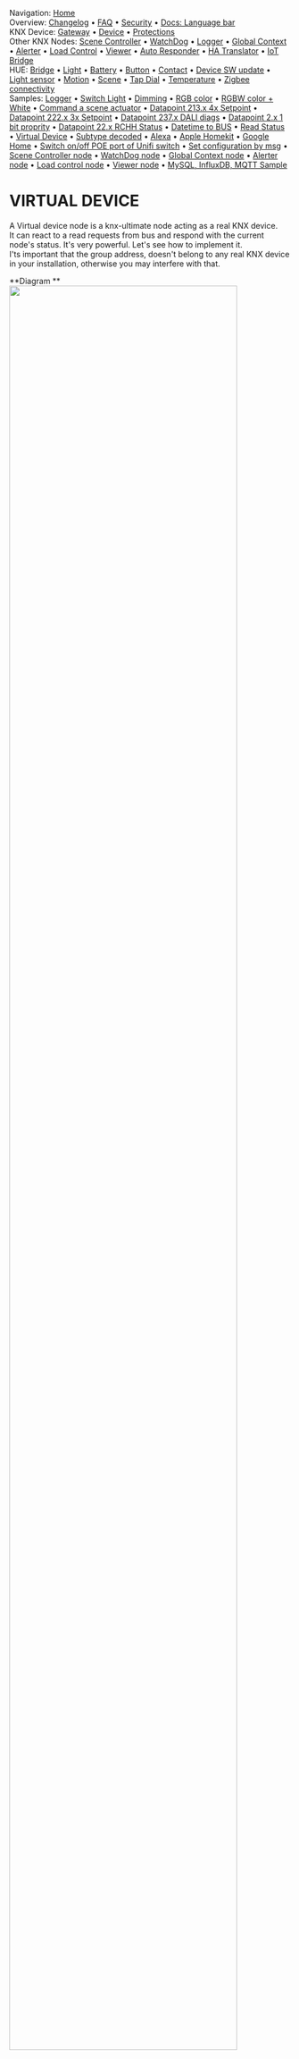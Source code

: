 <!-- NAV START -->
Navigation: [Home](https://supergiovane.github.io/node-red-contrib-knx-ultimate/wiki/Home)  
Overview: [Changelog](https://github.com/Supergiovane/node-red-contrib-knx-ultimate/blob/master/CHANGELOG.md) • [FAQ](https://supergiovane.github.io/node-red-contrib-knx-ultimate/wiki/FAQ-Troubleshoot) • [Security](https://supergiovane.github.io/node-red-contrib-knx-ultimate/wiki/SECURITY) • [Docs: Language bar](https://supergiovane.github.io/node-red-contrib-knx-ultimate/wiki/Docs-Language-Bar)  
KNX Device: [Gateway](https://supergiovane.github.io/node-red-contrib-knx-ultimate/wiki/Gateway-configuration) • [Device](https://supergiovane.github.io/node-red-contrib-knx-ultimate/wiki/Device) • [Protections](https://supergiovane.github.io/node-red-contrib-knx-ultimate/wiki/Protections)  
Other KNX Nodes: [Scene Controller](https://supergiovane.github.io/node-red-contrib-knx-ultimate/wiki/SceneController-Configuration) • [WatchDog](https://supergiovane.github.io/node-red-contrib-knx-ultimate/wiki/WatchDog-Configuration) • [Logger](https://supergiovane.github.io/node-red-contrib-knx-ultimate/wiki/Logger-Configuration) • [Global Context](https://supergiovane.github.io/node-red-contrib-knx-ultimate/wiki/GlobalVariable) • [Alerter](https://supergiovane.github.io/node-red-contrib-knx-ultimate/wiki/Alerter-Configuration) • [Load Control](https://supergiovane.github.io/node-red-contrib-knx-ultimate/wiki/LoadControl-Configuration) • [Viewer](https://supergiovane.github.io/node-red-contrib-knx-ultimate/wiki/knxUltimateViewer) • [Auto Responder](https://supergiovane.github.io/node-red-contrib-knx-ultimate/wiki/KNXAutoResponder) • [HA Translator](https://supergiovane.github.io/node-red-contrib-knx-ultimate/wiki/HATranslator) • [IoT Bridge](https://supergiovane.github.io/node-red-contrib-knx-ultimate/wiki/IoT-Bridge-Configuration)  
HUE: [Bridge](https://supergiovane.github.io/node-red-contrib-knx-ultimate/wiki/HUE%20Bridge%20configuration) • [Light](https://supergiovane.github.io/node-red-contrib-knx-ultimate/wiki/HUE%20Light) • [Battery](https://supergiovane.github.io/node-red-contrib-knx-ultimate/wiki/HUE%20Battery) • [Button](https://supergiovane.github.io/node-red-contrib-knx-ultimate/wiki/HUE%20Button) • [Contact](https://supergiovane.github.io/node-red-contrib-knx-ultimate/wiki/HUE%20Contact%20sensor) • [Device SW update](https://supergiovane.github.io/node-red-contrib-knx-ultimate/wiki/HUE%20Device%20software%20update) • [Light sensor](https://supergiovane.github.io/node-red-contrib-knx-ultimate/wiki/HUE%20Light%20sensor) • [Motion](https://supergiovane.github.io/node-red-contrib-knx-ultimate/wiki/HUE%20Motion) • [Scene](https://supergiovane.github.io/node-red-contrib-knx-ultimate/wiki/HUE%20Scene) • [Tap Dial](https://supergiovane.github.io/node-red-contrib-knx-ultimate/wiki/HUE%20Tapdial) • [Temperature](https://supergiovane.github.io/node-red-contrib-knx-ultimate/wiki/HUE%20Temperature%20sensor) • [Zigbee connectivity](https://supergiovane.github.io/node-red-contrib-knx-ultimate/wiki/HUE%20Zigbee%20connectivity)  
Samples: [Logger](https://supergiovane.github.io/node-red-contrib-knx-ultimate/wiki/Logger-Sample) • [Switch Light](https://supergiovane.github.io/node-red-contrib-knx-ultimate/wiki/-Sample---Switch-light) • [Dimming](https://supergiovane.github.io/node-red-contrib-knx-ultimate/wiki/-Sample---Dimming) • [RGB color](https://supergiovane.github.io/node-red-contrib-knx-ultimate/wiki/-Sample---RGB-Color) • [RGBW color + White](https://supergiovane.github.io/node-red-contrib-knx-ultimate/wiki/-Sample---RGBW-Color-plus-White) • [Command a scene actuator](https://supergiovane.github.io/node-red-contrib-knx-ultimate/wiki/-Sample---Control-a-scene-actuator) • [Datapoint 213.x 4x Setpoint](https://supergiovane.github.io/node-red-contrib-knx-ultimate/wiki/-Sample---DPT213) • [Datapoint 222.x 3x Setpoint](https://supergiovane.github.io/node-red-contrib-knx-ultimate/wiki/-Sample---DPT222) • [Datapoint 237.x DALI diags](https://supergiovane.github.io/node-red-contrib-knx-ultimate/wiki/-Sample---DPT237) • [Datapoint 2.x 1 bit proprity](https://supergiovane.github.io/node-red-contrib-knx-ultimate/wiki/-Sample---DPT2) • [Datapoint 22.x RCHH Status](https://supergiovane.github.io/node-red-contrib-knx-ultimate/wiki/-Sample---DPT22) • [Datetime to BUS](https://supergiovane.github.io/node-red-contrib-knx-ultimate/wiki/-Sample---DateTime-to-BUS) • [Read Status](https://supergiovane.github.io/node-red-contrib-knx-ultimate/wiki/-Sample---Read-value-from-Device) • [Virtual Device](https://supergiovane.github.io/node-red-contrib-knx-ultimate/wiki/-Sample---Virtual-Device) • [Subtype decoded](https://supergiovane.github.io/node-red-contrib-knx-ultimate/wiki/-Sample---Subtype) • [Alexa](https://supergiovane.github.io/node-red-contrib-knx-ultimate/wiki/-Sample---Alexa) • [Apple Homekit](https://supergiovane.github.io/node-red-contrib-knx-ultimate/wiki/-Sample---Apple-Homekit) • [Google Home](https://supergiovane.github.io/node-red-contrib-knx-ultimate/wiki/-Sample---Google-Assistant) • [Switch on/off POE port of Unifi switch](https://supergiovane.github.io/node-red-contrib-knx-ultimate/wiki/-Sample---UnifiPOE) • [Set configuration by msg](https://supergiovane.github.io/node-red-contrib-knx-ultimate/wiki/-Sample-setConfig) • [Scene Controller node](https://supergiovane.github.io/node-red-contrib-knx-ultimate/wiki/Sample-Scene-Node) • [WatchDog node](https://supergiovane.github.io/node-red-contrib-knx-ultimate/wiki/-Sample---WatchDog) • [Global Context node](https://supergiovane.github.io/node-red-contrib-knx-ultimate/wiki/SampleGlobalContextNode) • [Alerter node](https://supergiovane.github.io/node-red-contrib-knx-ultimate/wiki/SampleAlerter) • [Load control node](https://supergiovane.github.io/node-red-contrib-knx-ultimate/wiki/SampleLoadControl) • [Viewer node](https://supergiovane.github.io/node-red-contrib-knx-ultimate/wiki/knxUltimateViewer) • [MySQL, InfluxDB, MQTT Sample](https://supergiovane.github.io/node-red-contrib-knx-ultimate/wiki/Sample-KNX2MQTT-KNX2MySQL-KNX2InfluxDB)
<!-- NAV END -->

# VIRTUAL DEVICE

A Virtual device node is a knx-ultimate node acting as a real KNX device. <br/>
It can react to a read requests from bus and respond with the current node's status. It's very powerful. Let's see how to implement it.<br/>
I'ts important that the group address, doesn't belong to any real KNX device in your installation, otherwise you may interfere with that.<br/>

**Diagram ** <img src="https://raw.githubusercontent.com/Supergiovane/node-red-contrib-knx-ultimate/master/img/virtualdevice/01.png" width="90%"><br/>**Copy this code and paste it into your flow**

<details><summary>View code</summary>

> Adjust the nodes according to your setup

```javascript

[{"id":"16008ddc.e536aa","type":"knxUltimate","z":"d54a843.d1740f8","server":"123ea2c2.4a920d","topic":"5/0/1","outputtopic":"","dpt":"1.001","initialread":false,"notifyreadrequest":true,"notifyresponse":false,"notifywrite":true,"notifyreadrequestalsorespondtobus":true,"notifyreadrequestalsorespondtobusdefaultvalueifnotinitialized":"false","listenallga":false,"name":"Light Status","outputtype":"read","outputRBE":false,"inputRBE":false,"formatmultiplyvalue":"1","formatnegativevalue":"leave","formatdecimalsvalue":"999","passthrough":"no","x":510,"y":140,"wires":[[]]},{"id":"6026b0c2.01986","type":"comment","z":"d54a843.d1740f8","name":"OUTPUT","info":"","x":360,"y":360,"wires":[]},{"id":"5d348222.98124c","type":"inject","z":"d54a843.d1740f8","name":"Read","props":[{"p":"payload","v":"true","vt":"bool"},{"p":"topic","v":"","vt":"string"}],"repeat":"","crontab":"","once":false,"onceDelay":0.1,"topic":"","payload":"true","payloadType":"bool","x":370,"y":140,"wires":[["16008ddc.e536aa"]]},{"id":"7b3ea20f.7a5d9c","type":"comment","z":"d54a843.d1740f8","name":"1 - Simulate the read request (This is the Virtual Device)","info":"","x":500,"y":100,"wires":[]},{"id":"5d369bf2.fa47c4","type":"comment","z":"d54a843.d1740f8","name":"This sample shows how to make your own KNX device, aka Virtual Device. Don't use any real Group Address, to avoid a real KNX device to respond.","info":"","x":510,"y":40,"wires":[]},{"id":"874a9486.d65c6","type":"knxUltimate","z":"d54a843.d1740f8","server":"123ea2c2.4a920d","topic":"5/0/1","outputtopic":"","dpt":"1.001","initialread":false,"notifyreadrequest":false,"notifyresponse":true,"notifywrite":false,"notifyreadrequestalsorespondtobus":true,"notifyreadrequestalsorespondtobusdefaultvalueifnotinitialized":"false","listenallga":false,"name":"Light Status","outputtype":"write","outputRBE":false,"inputRBE":false,"formatmultiplyvalue":"1","formatnegativevalue":"leave","formatdecimalsvalue":"999","passthrough":"no","x":370,"y":400,"wires":[["dec16169.4ab8e8"]]},{"id":"dec16169.4ab8e8","type":"debug","z":"d54a843.d1740f8","name":"","active":true,"tosidebar":true,"console":false,"tostatus":false,"complete":"true","targetType":"full","statusVal":"","statusType":"auto","x":510,"y":400,"wires":[]},{"id":"d104af91.31da18","type":"knxUltimate","z":"d54a843.d1740f8","server":"123ea2c2.4a920d","topic":"5/0/1","outputtopic":"","dpt":"1.001","initialread":false,"notifyreadrequest":false,"notifyresponse":false,"notifywrite":false,"notifyreadrequestalsorespondtobus":true,"notifyreadrequestalsorespondtobusdefaultvalueifnotinitialized":"true","listenallga":false,"name":"Light Status","outputtype":"update","outputRBE":false,"inputRBE":false,"formatmultiplyvalue":"1","formatnegativevalue":"leave","formatdecimalsvalue":"999","passthrough":"no","x":650,"y":240,"wires":[[]]},{"id":"68008f9b.05a54","type":"inject","z":"d54a843.d1740f8","name":"True","props":[{"p":"payload"}],"repeat":"","crontab":"","once":false,"onceDelay":0.1,"topic":"","payload":"true","payloadType":"bool","x":370,"y":240,"wires":[["d104af91.31da18"]]},{"id":"d0908aa0.7a678","type":"comment","z":"d54a843.d1740f8","name":"2 - Update only the node value, without sending anything to KNX BUS","info":"","x":550,"y":200,"wires":[]},{"id":"7b72eaef.8c98d4","type":"function","z":"d54a843.d1740f8","name":"via JS","func":"msg.event = \"Update_NoWrite\";\nmsg.payload = false;\nreturn msg;","outputs":1,"noerr":0,"initialize":"","finalize":"","x":490,"y":280,"wires":[["d104af91.31da18"]]},{"id":"ed3f93c9.abd278","type":"inject","z":"d54a843.d1740f8","name":"False","props":[{"p":"payload"},{"p":"topic","vt":"str"}],"repeat":"","crontab":"","once":false,"onceDelay":0.1,"topic":"","payload":"","payloadType":"date","x":370,"y":280,"wires":[["7b72eaef.8c98d4"]]},{"id":"123ea2c2.4a920d","type":"knxUltimate-config","host":"224.0.23.12","port":"3671","physAddr":"15.15.22","suppressACKRequest":false,"csv":"\"Group name\"\t\"Address\"\t\"Central\"\t\"Unfiltered\"\t\"Description\"\t\"DatapointType\"\t\"Security\"\n\"Attuatori luci\"\t\"0/-/-\"\t\"\"\t\"\"\t\"Attuatori luci\"\t\"\"\t\"Auto\"\n\"Luci primo piano\"\t\"0/0/-\"\t\"\"\t\"\"\t\"Luci primo piano\"\t\"\"\t\"Auto\"\n\"Camera da letto luce\"\t\"0/0/1\"\t\"\"\t\"\"\t\"Camera da letto luce\"\t\"DPST-1-8\"\t\"Auto\"\n\"Loggia camera da letto\"\t\"0/0/2\"\t\"\"\t\"\"\t\"Loggia camera da letto\"\t\"DPST-1-1\"\t\"Auto\"\n\"Camera armadi luce\"\t\"0/0/3\"\t\"\"\t\"\"\t\"Camera armadi luce\"\t\"DPST-1-1\"\t\"Auto\"\n\"Bagno grande luce\"\t\"0/0/4\"\t\"\"\t\"\"\t\"Bagno grande luce\"\t\"DPST-1-1\"\t\"Auto\"\n\"Loggia bagno grande\"\t\"0/0/5\"\t\"\"\t\"\"\t\"Loggia bagno grande\"\t\"DPST-1-1\"\t\"Auto\"","KNXEthInterface":"Auto","KNXEthInterfaceManuallyInput":"","statusDisplayLastUpdate":true,"statusDisplayDeviceNameWhenALL":true,"statusDisplayDataPoint":false,"stopETSImportIfNoDatapoint":"stop","loglevel":"error","name":"Multicast Router","localEchoInTunneling":true,"delaybetweentelegrams":"","delaybetweentelegramsfurtherdelayREAD":""}]

```

</details>
